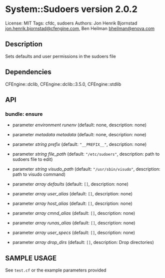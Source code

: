 # System::Sudoers version 2.0.2

License: MIT
Tags: cfdc, sudoers
Authors: Jon Henrik Bjornstad <jon.henrik.bjornstad@cfengine.com>, Ben Heilman <bheilman@enova.com>

## Description
Sets defaults and user permissions in the sudoers file

## Dependencies
CFEngine::dclib, CFEngine::dclib::3.5.0, CFEngine::stdlib

## API
### bundle: ensure
* parameter _environment_ *runenv* (default: none, description: none)

* parameter _metadata_ *metadata* (default: none, description: none)

* parameter _string_ *prefix* (default: `"__PREFIX__"`, description: none)

* parameter _string_ *file_path* (default: `"/etc/sudoers"`, description: path to sudoers file to edit)

* parameter _string_ *visudo_path* (default: `"/usr/sbin/visudo"`, description: path to visudo command)

* parameter _array_ *defaults* (default: `[]`, description: none)

* parameter _array_ *user_alias* (default: `[]`, description: none)

* parameter _array_ *host_alias* (default: `[]`, description: none)

* parameter _array_ *cmnd_alias* (default: `[]`, description: none)

* parameter _array_ *runas_alias* (default: `[]`, description: none)

* parameter _array_ *user_specs* (default: `[]`, description: none)

* parameter _array_ *drop_dirs* (default: `[]`, description: Drop directories)


## SAMPLE USAGE
See `test.cf` or the example parameters provided

